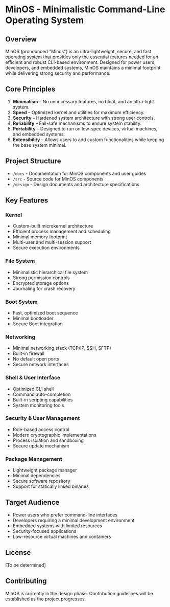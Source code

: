 # MinOS - Minimalistic Command-Line Operating System

## Overview
MinOS (pronounced "Minus") is an ultra-lightweight, secure, and fast operating system that provides only the essential features needed for an efficient and robust CLI-based environment. Designed for power users, developers, and embedded systems, MinOS maintains a minimal footprint while delivering strong security and performance.

## Core Principles
1. **Minimalism** – No unnecessary features, no bloat, and an ultra-light system.
2. **Speed** – Optimized kernel and utilities for maximum efficiency.
3. **Security** – Hardened system architecture with strong user controls.
4. **Reliability** – Fail-safe mechanisms to ensure system stability.
5. **Portability** – Designed to run on low-spec devices, virtual machines, and embedded systems.
6. **Extensibility** – Allows users to add custom functionalities while keeping the base system minimal.

## Project Structure
- `/docs` - Documentation for MinOS components and user guides
- `/src` - Source code for MinOS components
- `/design` - Design documents and architecture specifications

## Key Features

### Kernel
- Custom-built microkernel architecture
- Efficient process management and scheduling
- Minimal memory footprint
- Multi-user and multi-session support
- Secure execution environments

### File System
- Minimalistic hierarchical file system
- Strong permission controls
- Encrypted storage options
- Journaling for crash recovery

### Boot System
- Fast, optimized boot sequence
- Minimal bootloader
- Secure Boot integration

### Networking
- Minimal networking stack (TCP/IP, SSH, SFTP)
- Built-in firewall
- No default open ports
- Secure network interfaces

### Shell & User Interface
- Optimized CLI shell
- Command auto-completion
- Built-in scripting capabilities
- System monitoring tools

### Security & User Management
- Role-based access control
- Modern cryptographic implementations
- Process isolation and sandboxing
- Secure update mechanism

### Package Management
- Lightweight package manager
- Minimal dependencies
- Secure software repository
- Support for statically linked binaries

## Target Audience
- Power users who prefer command-line interfaces
- Developers requiring a minimal development environment
- Embedded systems with limited resources
- Security-focused applications
- Low-resource virtual machines and containers

## License
[To be determined]

## Contributing
MinOS is currently in the design phase. Contribution guidelines will be established as the project progresses.

